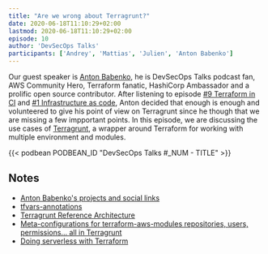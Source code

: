```yaml
---
title: "Are we wrong about Terragrunt?"
date: 2020-06-18T11:10:29+02:00
lastmod: 2020-06-18T11:10:29+02:00
episode: 10
author: 'DevSecOps Talks'
participants: ['Andrey', 'Mattias', 'Julien', 'Anton Babenko']
---
```


Our guest speaker is [Anton Babenko](https://www.linkedin.com/in/antonbabenko/),
he is DevSecOps Talks podcast fan, AWS Community Hero, Terraform fanatic, HashiCorp Ambassador and a prolific open source contributor.
After listening to episode [#9 Terraform in CI](https://devsecops.fm/episodes/terraform-in-ci/) and [#1 Infrastructure as code](https://devsecops.fm/episodes/infrastructure-as-code/),
Anton decided that enough is enough and volunteered to give his point of view on Terragrunt since he though that we are missing a few impportant points.
In this episode, we are discussing the use cases of [Terragrunt](https://terragrunt.gruntwork.io/),
a wrapper around Terraform for working with multiple environment and modules.
<!--more-->

<!-- Player -->

{{< podbean PODBEAN_ID "DevSecOps Talks #_NUM - TITLE" >}}

## Notes

- [Anton Babenko's projects and social links](https://github.com/antonbabenko/terraform-aws-devops)
- [tfvars-annotations](https://github.com/antonbabenko/tfvars-annotations)
- [Terragrunt Reference Architecture](https://github.com/antonbabenko/terragrunt-reference-architecture)
- [Meta-configurations for terraform-aws-modules repositories, users, permissions… all in Terragrunt](https://github.com/terraform-aws-modules/meta)
- [Doing serverless with Terraform](https://serverless.tf)
